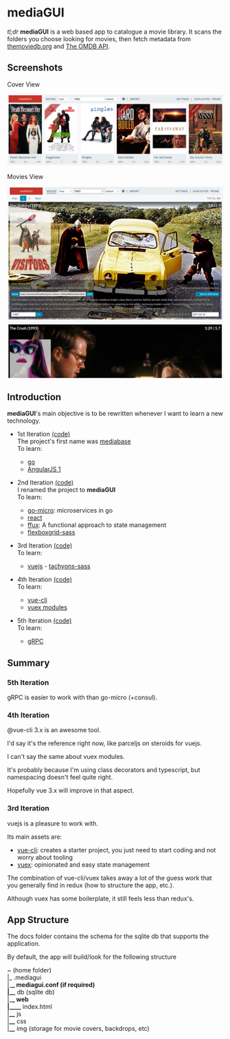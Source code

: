 # mediaGUI

_tl;dr_ **mediaGUI** is a web based app to catalogue a movie library. It scans the folders you choose looking for movies, then fetch metadata from [themoviedb.org](www.themoviedb.org) and [The OMDB API](www.omdbapi.com).

## Screenshots

Cover View

![Screenshot](metadata/img/cover.png)

Movies View

![Screenshot](metadata/img/movies.png)

## Introduction

**mediaGUI**'s main objective is to be rewritten whenever I want to learn a new technology.

-   1st Iteration [(code)](https://github.com/jbrodriguez/mediabase/)<br />
    The project's first name was [mediabase](http://www.apertoire.net/introducing-mediabase) <br />
    To learn:

    -   [go](https://golang.org/)
    -   [AngularJS 1](https://angularjs.org/)

-   2nd Iteration [(code)](https://github.com/jbrodriguez/mediagui/tree/0.5.8/) <br />
    I renamed the project to **mediaGUI** <br />
    To learn:

    -   [go-micro](https://github.com/micro/go-micro/): microservices in go
    -   [react](http://facebook.github.io/react/)
    -   [ffux](https://github.com/milankinen/ffux/): A functional approach to state management
    -   [flexboxgrid-sass](https://github.com/hugeinc/flexboxgrid-sass/)

-   3rd Iteration [(code)](https://github.com/jbrodriguez/mediagui/tree/3.8.0/) <br />
    To learn:

    -   [vuejs](https://vuejs.org/) - [tachyons-sass](https://github.com/tachyons-css/tachyons-sass)

-   4th Iteration [(code)](https://github.com/jbrodriguez/mediagui/tree/4.2.0/) <br />
    To learn:

    -   [vue-cli](https://cli.vuejs.org/)
    -   [vuex modules](https://vuex.vuejs.org/guide/modules.html)

-   5th Iteration [(code)](https://github.com/jbrodriguez/mediagui/) <br />
    To learn:
    -   [gRPC](https://gprc.io/)

## Summary

### 5th Iteration

gRPC is easier to work with than go-micro (+consul).

### 4th Iteration

@vue-cli 3.x is an awesome tool.

I'd say it's the reference right now, like parceljs on steroids for vuejs.

I can't say the same about vuex modules.

It's probably because I'm using class decorators and typescript, but namespacing doesn't feel quite right.

Hopefully vue 3.x will improve in that aspect.

### 3rd Iteration

vuejs is a pleasure to work with.

Its main assets are:

-   [vue-cli](https://github.com/vuejs/vue-cli): creates a starter project, you just need to start coding and not worry about tooling
-   [vuex](https://github.com/vuejs/vuex): opinionated and easy state management

The combination of vue-cli/vuex takes away a lot of the guess work that you generally find in redux (how to structure the app, etc.).

Although vuex has some boilerplate, it still feels less than redux's.

## App Structure

The docs folder contains the schema for the sqlite db that supports the application.

By default, the app will build/look for the following structure

~ (home folder)<br>
|\_ .mediagui<br>
|\_**\_ mediagui.conf (if required)<br>
|\_\_** db (sqlite db)<br>
|\_**\_ web<br>
|\_\_\_\_** index.html <br>
|**\_\_** js<br>
|**\_\_** css<br>
|**\_\_** img (storage for movie covers, backdrops, etc)<br>
